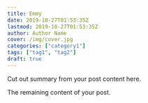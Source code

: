 ```yaml
---
title: Emmy
date: 2019-10-27T01:53:35Z
lastmod: 2019-10-27T01:53:35Z
author: Author Name
cover: /img/cover.jpg
categories: ["category1"]
tags: ["tag1", "tag2"]
draft: true
---
```


Cut out summary from your post content here.

<!--more-->

The remaining content of your post.

